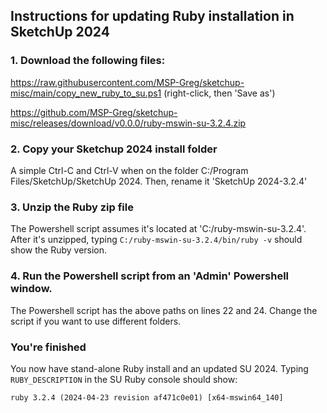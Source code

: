 ## Instructions for updating Ruby installation in SketchUp 2024

### 1. Download the following files:

https://raw.githubusercontent.com/MSP-Greg/sketchup-misc/main/copy_new_ruby_to_su.ps1 (right-click, then 'Save as')


https://github.com/MSP-Greg/sketchup-misc/releases/download/v0.0.0/ruby-mswin-su-3.2.4.zip

### 2. Copy your Sketchup 2024 install folder

A simple Ctrl-C and Ctrl-V when on the folder C:/Program Files/SketchUp/SketchUp 2024.  Then, rename it 'SketchUp 2024-3.2.4'

### 3. Unzip the Ruby zip file

The Powershell script assumes it's located at 'C:/ruby-mswin-su-3.2.4'. After it's unzipped, typing `C:/ruby-mswin-su-3.2.4/bin/ruby -v` should show the Ruby version.

### 4. Run the Powershell script from an 'Admin' Powershell window.

The Powershell script has the above paths on lines 22 and 24.  Change the script if you want to use different folders.

### You're finished

You now have stand-alone Ruby install and an updated SU 2024.  Typing `RUBY_DESCRIPTION` in the SU Ruby console should show:
```
ruby 3.2.4 (2024-04-23 revision af471c0e01) [x64-mswin64_140]
```

